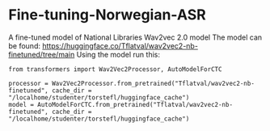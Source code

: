 # Fine-tuning-Norwegian-ASR
A fine-tuned model of National Libraries Wav2vec 2.0 model
The model can be found: https://huggingface.co/Tflatval/wav2vec2-nb-finetuned/tree/main
Using the model run this:

```
from transformers import Wav2Vec2Processor, AutoModelForCTC

processor = Wav2Vec2Processor.from_pretrained("Tflatval/wav2vec2-nb-finetuned", cache_dir = "/localhome/studenter/torstefl/huggingface_cache")
model = AutoModelForCTC.from_pretrained("Tflatval/wav2vec2-nb-finetuned", cache_dir = "/localhome/studenter/torstefl/huggingface_cache")
```
